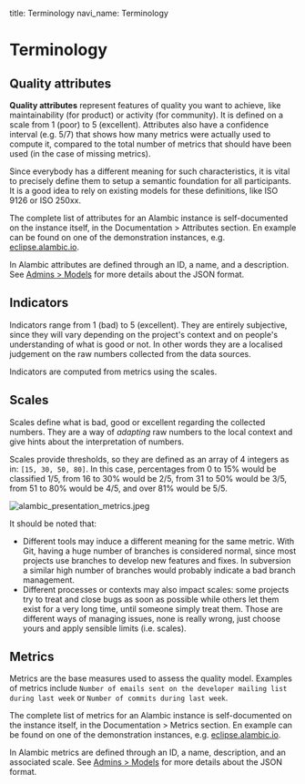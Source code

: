 title: Terminology
navi_name: Terminology


# Terminology

## Quality attributes

**Quality attributes** represent features of quality you want to achieve, like maintainability (for product) or activity (for community). It is defined on a scale from 1 (poor) to 5 (excellent). Attributes also have a confidence interval (e.g. 5/7) that shows how many metrics were actually used to compute it, compared to the total number of metrics that should have been used (in the case of missing metrics).

Since everybody has a different meaning for such characteristics, it is vital to precisely define them to setup a semantic foundation for all participants. It is a good idea to rely on existing models for these definitions, like ISO 9126 or ISO 250xx.

The complete list of attributes for an Alambic instance is self-documented on the instance itself, in the Documentation > Attributes section. En example can be found on one of the demonstration instances, e.g. [eclipse.alambic.io](http://eclipse.castalia.camp/documentation/attributes.html).

In Alambic attributes are defined through an ID, a name, and a description. See [Admins > Models](/Documentation/Admins/Models.html) for more details about the JSON format.

## Indicators

Indicators range from 1 (bad) to 5 (excellent). They are entirely subjective, since they will vary depending on the project's context and on people's understanding of what is good or not. In other words they are a localised judgement on the raw numbers collected from the data sources.

Indicators are computed from metrics using the scales.

## Scales

Scales define what is bad, good or excellent regarding the collected numbers. They are a way of *adapting* raw numbers to the local context and give hints about the interpretation of numbers.

Scales provide thresholds, so they are defined as an array of 4 integers as in: `[15, 30, 50, 80]`. In this case, percentages from 0 to 15% would be classified 1/5, from 16 to 30% would be 2/5, from 31 to 50% would be 3/5, from 51 to 80% would be 4/5, and over 81% would be 5/5.

![alambic_presentation_metrics.jpeg](/images/alambic_presentation_metrics.jpeg)

It should be noted that:

* Different tools may induce a different meaning for the same metric. With Git, having a huge number of branches is considered normal, since most projects use branches to develop new features and fixes. In subversion a similar high number of branches would probably indicate a bad branch management.
* Different processes or contexts may also impact scales: some projects try to treat and close bugs as soon as possible while others let them exist for a very long time, until someone simply treat them. Those are different ways of managing issues, none is really wrong, just choose yours and apply sensible limits (i.e. scales).

## Metrics

Metrics are the base measures used to assess the quality model. Examples of metrics include `Number of emails sent on the developer mailing list during last week` or `Number of commits during last week`.

The complete list of metrics for an Alambic instance is self-documented on the instance itself, in the Documentation > Metrics section. En example can be found on one of the demonstration instances, e.g. [eclipse.alambic.io](http://eclipse.castalia.camp/documentation/metrics.html).

In Alambic metrics are defined through an ID, a name, description, and an associated scale. See [Admins > Models](/Documentation/Admins/Models.html) for more details about the JSON format.
